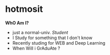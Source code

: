 # hotmosit

**WhO Am I?**
 - just a normal-univ. *Student*
 - I Study for something that I don't know
 - Recently studing for WEB and Deep Learning
 - When Will i GrAduAte ?
